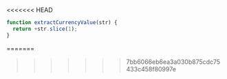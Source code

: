<<<<<<< HEAD
```js run
function extractCurrencyValue(str) {
  return +str.slice(1);
}
```
=======
>>>>>>> 7bb6066eb6ea3a030b875cdc75433c458f80997e
